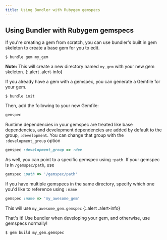 ```yaml
---
title: Using Bundler with Rubygem gemspecs
---
```


## Using Bundler with Rubygem gemspecs

If you're creating a gem from scratch, you can use bundler's built in gem skeleton to create a base gem for you to edit.

~~~ shell
$ bundle gem my_gem
~~~

**Note:** This will create a new directory named `my_gem` with your new gem skeleton.
{:.alert .alert-info}

If you already have a gem with a gemspec, you can generate a Gemfile for your gem.

~~~ shell
$ bundle init
~~~

Then, add the following to your new Gemfile:

~~~ ruby
gemspec
~~~

Runtime dependencies in your gemspec are treated like base dependencies, and development dependencies are added by default to the group, `:development`. You can change that group with the `:development_group` option

~~~ ruby
gemspec :development_group => :dev
~~~

As well, you can point to a specific gemspec using `:path`. If your gemspec is in `/gemspec/path`, use
~~~ ruby
gemspec :path => '/gemspec/path'
~~~
If you have multiple gemspecs in the same directory, specify which one you'd like to reference using `:name`

~~~ ruby
gemspec :name => 'my_awesome_gem'
~~~

This will use `my_awesome_gem.gemspec`
{:.alert .alert-info}

That's it! Use bundler when developing your gem, and otherwise, use gemspecs normally!

~~~ shell
$ gem build my_gem.gemspec
~~~
